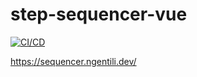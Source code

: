 # step-sequencer-vue

[![CI/CD](https://github.com/ngentili/step-sequencer-vue/actions/workflows/actions.yml/badge.svg?branch=master)](https://github.com/ngentili/step-sequencer-vue/actions/workflows/actions.yml)

https://sequencer.ngentili.dev/
